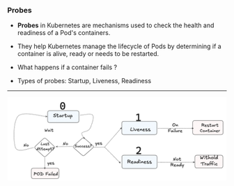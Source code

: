 
<br>

### Probes 

* **Probes** in Kubernetes are mechanisms used to check the health and readiness of a Pod's containers.

* They help Kubernetes manage the lifecycle of Pods by determining if a container is alive, ready or needs to be restarted.

* What happens if a container fails ?

* Types of probes: Startup, Liveness, Readiness 

<hr>

![Scan results](./assets/probes.png)
